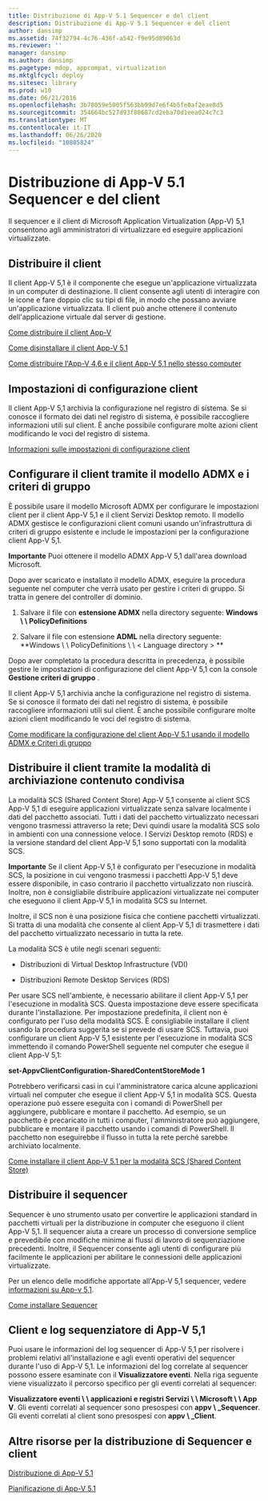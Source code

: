 ```yaml
---
title: Distribuzione di App-V 5.1 Sequencer e del client
description: Distribuzione di App-V 5.1 Sequencer e del client
author: dansimp
ms.assetid: 74f32794-4c76-436f-a542-f9e95d89063d
ms.reviewer: ''
manager: dansimp
ms.author: dansimp
ms.pagetype: mdop, appcompat, virtualization
ms.mktglfcycl: deploy
ms.sitesec: library
ms.prod: w10
ms.date: 06/21/2016
ms.openlocfilehash: 3b78059e5005f563bb99d7e6f4b5fe0af2eae8d5
ms.sourcegitcommit: 354664bc527d93f80687cd2eba70d1eea024c7c3
ms.translationtype: MT
ms.contentlocale: it-IT
ms.lasthandoff: 06/26/2020
ms.locfileid: "10805824"
---
```

# Distribuzione di App-V 5.1 Sequencer e del client


Il sequencer e il client di Microsoft Application Virtualization (App-V) 5,1 consentono agli amministratori di virtualizzare ed eseguire applicazioni virtualizzate.

## Distribuire il client


Il client App-V 5,1 è il componente che esegue un'applicazione virtualizzata in un computer di destinazione. Il client consente agli utenti di interagire con le icone e fare doppio clic su tipi di file, in modo che possano avviare un'applicazione virtualizzata. Il client può anche ottenere il contenuto dell'applicazione virtuale dal server di gestione.

[Come distribuire il client App-V](how-to-deploy-the-app-v-client-51gb18030.md)

[Come disinstallare il client App-V 5.1](how-to-uninstall-the-app-v-51-client.md)

[Come distribuire l'App-V 4,6 e il client App-V 5,1 nello stesso computer](how-to-deploy-the-app-v-46-and-the-app-v--51-client-on-the-same-computer.md)

## Impostazioni di configurazione client


Il client App-V 5,1 archivia la configurazione nel registro di sistema. Se si conosce il formato dei dati nel registro di sistema, è possibile raccogliere informazioni utili sul client. È anche possibile configurare molte azioni client modificando le voci del registro di sistema.

[Informazioni sulle impostazioni di configurazione client](about-client-configuration-settings51.md)

## Configurare il client tramite il modello ADMX e i criteri di gruppo


È possibile usare il modello Microsoft ADMX per configurare le impostazioni client per il client App-V 5,1 e il client Servizi Desktop remoto. Il modello ADMX gestisce le configurazioni client comuni usando un'infrastruttura di criteri di gruppo esistente e include le impostazioni per la configurazione client App-V 5,1.

**Importante**  Puoi ottenere il modello ADMX App-V 5,1 dall'area download Microsoft.

 

Dopo aver scaricato e installato il modello ADMX, eseguire la procedura seguente nel computer che verrà usato per gestire i criteri di gruppo. Si tratta in genere del controller di dominio.

1.  Salvare il file con **estensione ADMX** nella directory seguente: **Windows \ \ PolicyDefinitions**

2.  Salvare il file con estensione **ADML** nella directory seguente: **Windows \ \ PolicyDefinitions \ \ &lt; Language directory &gt; **

Dopo aver completato la procedura descritta in precedenza, è possibile gestire le impostazioni di configurazione del client App-V 5,1 con la console **Gestione criteri di gruppo** .

Il client App-V 5,1 archivia anche la configurazione nel registro di sistema. Se si conosce il formato dei dati nel registro di sistema, è possibile raccogliere informazioni utili sul client. È anche possibile configurare molte azioni client modificando le voci del registro di sistema.

[Come modificare la configurazione del client App-V 5.1 usando il modello ADMX e Criteri di gruppo](how-to-modify-app-v-51-client-configuration-using-the-admx-template-and-group-policy.md)

## Distribuire il client tramite la modalità di archiviazione contenuto condivisa


La modalità SCS (Shared Content Store) App-V 5,1 consente ai client SCS App-V 5,1 di eseguire applicazioni virtualizzate senza salvare localmente i dati del pacchetto associati. Tutti i dati del pacchetto virtualizzato necessari vengono trasmessi attraverso la rete; Devi quindi usare la modalità SCS solo in ambienti con una connessione veloce. I Servizi Desktop remoto (RDS) e la versione standard del client App-V 5,1 sono supportati con la modalità SCS.

**Importante**  Se il client App-V 5,1 è configurato per l'esecuzione in modalità SCS, la posizione in cui vengono trasmessi i pacchetti App-V 5,1 deve essere disponibile, in caso contrario il pacchetto virtualizzato non riuscirà. Inoltre, non è consigliabile distribuire applicazioni virtualizzate nei computer che eseguono il client App-V 5,1 in modalità SCS su Internet.

 

Inoltre, il SCS non è una posizione fisica che contiene pacchetti virtualizzati. Si tratta di una modalità che consente al client App-V 5,1 di trasmettere i dati del pacchetto virtualizzato necessario in tutta la rete.

La modalità SCS è utile negli scenari seguenti:

-   Distribuzioni di Virtual Desktop Infrastructure (VDI)

-   Distribuzioni Remote Desktop Services (RDS)

Per usare SCS nell'ambiente, è necessario abilitare il client App-V 5,1 per l'esecuzione in modalità SCS. Questa impostazione deve essere specificata durante l'installazione. Per impostazione predefinita, il client non è configurato per l'uso della modalità SCS. È consigliabile installare il client usando la procedura suggerita se si prevede di usare SCS. Tuttavia, puoi configurare un client App-V 5,1 esistente per l'esecuzione in modalità SCS immettendo il comando PowerShell seguente nel computer che esegue il client App-V 5,1:

**set-AppvClientConfiguration-SharedContentStoreMode 1**

Potrebbero verificarsi casi in cui l'amministratore carica alcune applicazioni virtuali nel computer che esegue il client App-V 5,1 in modalità SCS. Questa operazione può essere eseguita con i comandi di PowerShell per aggiungere, pubblicare e montare il pacchetto. Ad esempio, se un pacchetto è precaricato in tutti i computer, l'amministratore può aggiungere, pubblicare e montare il pacchetto usando i comandi di PowerShell. Il pacchetto non eseguirebbe il flusso in tutta la rete perché sarebbe archiviato localmente.

[Come installare il client App-V 5.1 per la modalità SCS (Shared Content Store)](how-to-install-the-app-v-51-client-for-shared-content-store-mode.md)

## Distribuire il sequencer


Sequencer è uno strumento usato per convertire le applicazioni standard in pacchetti virtuali per la distribuzione in computer che eseguono il client App-V 5,1. Il sequencer aiuta a creare un processo di conversione semplice e prevedibile con modifiche minime ai flussi di lavoro di sequenziazione precedenti. Inoltre, il Sequencer consente agli utenti di configurare più facilmente le applicazioni per abilitare le connessioni delle applicazioni virtualizzate.

Per un elenco delle modifiche apportate all'App-V 5,1 sequencer, vedere [informazioni su App-v 5,1](about-app-v-51.md).

[Come installare Sequencer](how-to-install-the-sequencer-51beta-gb18030.md)

## <a href="" id="---------app-v-5-1-client-and-sequencer-logs"></a> Client e log sequenziatore di App-V 5,1


Puoi usare le informazioni del log sequencer di App-V 5,1 per risolvere i problemi relativi all'installazione e agli eventi operativi del sequencer durante l'uso di App-V 5,1. Le informazioni del log correlate al sequencer possono essere esaminate con il **Visualizzatore eventi**. Nella riga seguente viene visualizzato il percorso specifico per gli eventi correlati al sequencer:

**Visualizzatore eventi \ \ applicazioni e registri Servizi \ \ Microsoft \ \ App V**. Gli eventi correlati al sequencer sono presospesi con **appv \ _Sequencer**. Gli eventi correlati al client sono presospesi con **appv \ _Client**.

## Altre risorse per la distribuzione di Sequencer e client


[Distribuzione di App-V 5.1](deploying-app-v-51.md)

[Pianificazione di App-V 5.1](planning-for-app-v-51.md)






 

 





